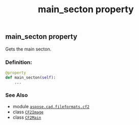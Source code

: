 ﻿---
title: main_secton property
second_title: Aspose.CAD for Python via .NET API References
description: 
type: docs
weight: 220
url: /python-net/aspose.cad.fileformats.cf2/cf2image/main_secton/
is_root: false
---

## main_secton property


Gets the main secton.
### Definition:
```python
@property
def main_secton(self):
    ...
```

### See Also
* module [`aspose.cad.fileformats.cf2`](../../)
* class [`CF2Image`](/cad/python-net/aspose.cad.fileformats.cf2/cf2image)
* class [`CF2Main`](/cad/python-net/aspose.cad.fileformats.cf2/cf2main)
